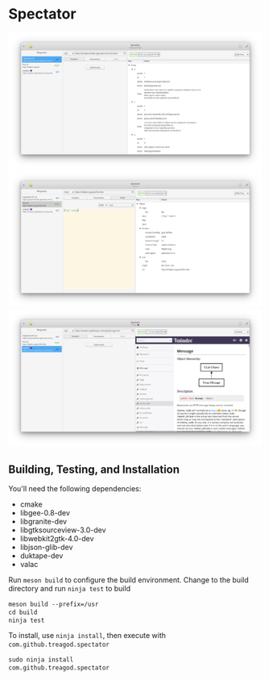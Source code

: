 # Spectator

![Screenshot GET JSON](screenshots/Screenshot%20from%202019-02-03%2013.16.49.png)
![Screenshot POST](screenshots/Screenshot%20from%202019-02-03%2013.20.32.png)
![Screenshot HTML View](screenshots/Screenshot%20from%202019-02-03%2013.20.54.png)

## Building, Testing, and Installation

You'll need the following dependencies:
* cmake
* libgee-0.8-dev
* libgranite-dev
* libgtksourceview-3.0-dev
* libwebkit2gtk-4.0-dev
* libjson-glib-dev
* duktape-dev
* valac

Run `meson build` to configure the build environment. Change to the build directory and run `ninja test` to build

    meson build --prefix=/usr
    cd build
    ninja test

To install, use `ninja install`, then execute with `com.github.treagod.spectator`

    sudo ninja install
    com.github.treagod.spectator
